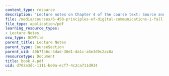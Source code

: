 ```yaml
---
content_type: resource
description: 'Lecture notes on Chapter 4 of the course text: Source and channel waveforms.'
file: /media/courses/6-450-principles-of-digital-communications-i-fall-2006/d702e3dc1111be9aecf74c2ca711d934_book_4.pdf
file_type: application/pdf
learning_resource_types:
- Lecture Notes
ocw_type: OCWFile
parent_title: Lecture Notes
parent_type: CourseSection
parent_uid: 40b7f46c-3dad-30d1-da1c-a5e3d9c2ac0a
resourcetype: Document
title: book_4.pdf
uid: d702e3dc-1111-be9a-ecf7-4c2ca711d934
---
```

